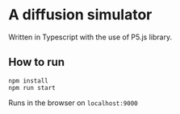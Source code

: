 # A diffusion simulator

Written in Typescript with the use of P5.js library.

## How to run

```
npm install
npm run start
```

Runs in the browser on `localhost:9000`